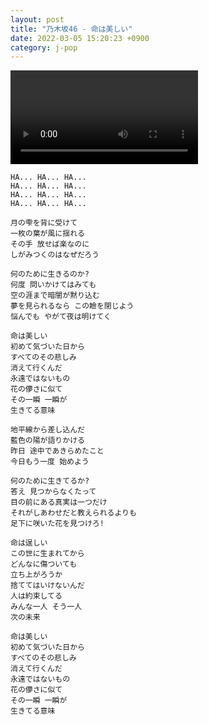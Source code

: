 ```yaml
---
layout: post
title: "乃木坂46 - 命は美しい"
date: 2022-03-05 15:20:23 +0900
category: j-pop
---
```


<div class="video-container">
    <video id="player" class="video-js vjs-default-skin vjs-big-play-centered" data-json="/public/json/j-pop/乃木坂46 - 命は美しい.json"></video>
</div>

```
HA... HA... HA...
HA... HA... HA...
HA... HA... HA...
HA... HA... HA...

月の雫を背に受けて
一枚の葉が風に揺れる
その手 放せば楽なのに
しがみつくのはなぜだろう

何のために生きるのか?
何度 問いかけてはみても
空の涯まで暗闇が黙り込む
夢を見られるなら この瞼を閉じよう
悩んでも やがて夜は明けてく

命は美しい
初めて気づいた日から
すべてのその悲しみ
消えて行くんだ
永遠ではないもの
花の儚さに似て
その一瞬 一瞬が
生きてる意味

地平線から差し込んだ
藍色の陽が語りかける
昨日 途中であきらめたこと
今日もう一度 始めよう

何のために生きてるか?
答え 見つからなくたって
目の前にある真実は一つだけ
それがしあわせだと教えられるよりも
足下に咲いた花を見つけろ!

命は逞しい
この世に生まれてから
どんなに傷ついても
立ち上がろうか
捨ててはいけないんだ
人は約束してる
みんな一人 そう一人
次の未来

命は美しい
初めて気づいた日から
すべてのその悲しみ
消えて行くんだ
永遠ではないもの
花の儚さに似て
その一瞬 一瞬が
生きてる意味
```